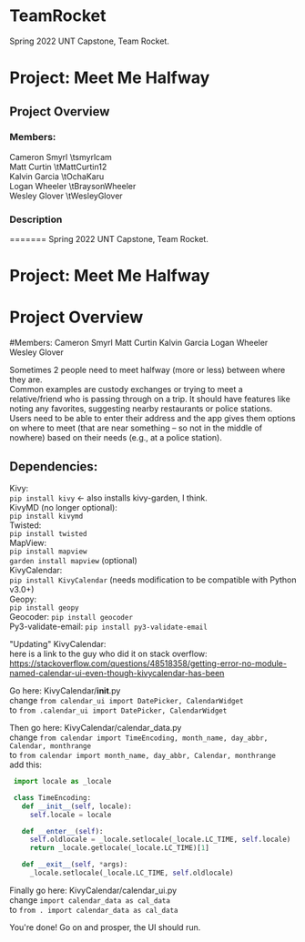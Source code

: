# TeamRocket

Spring 2022 UNT Capstone, Team Rocket.

# Project: Meet Me Halfway
## Project Overview
### Members:
Cameron Smyrl   \tsmyrlcam<br />
Matt Curtin     \tMattCurtin12<br />
Kalvin Garcia   \tOchaKaru<br />
Logan Wheeler   \tBraysonWheeler<br />
Wesley Glover   \tWesleyGlover<br />

### Description
=======
Spring 2022 UNT Capstone, Team Rocket.

# Project: Meet Me Halfway
# Project Overview
#Members:
Cameron Smyrl
Matt Curtin
Kalvin Garcia
Logan Wheeler
Wesley Glover

Sometimes 2 people need to meet halfway (more or less) between where they are.  
Common examples are custody exchanges or trying to meet a relative/friend who is
passing through on a trip.  It should have features like noting any favorites, suggesting
nearby restaurants or police stations.  Users need to be able to enter their address and
the app gives them options on where to meet (that are near something – so not in the
middle of nowhere) based on their needs (e.g., at a police station).

## Dependencies:
  Kivy: <br />
    `pip install kivy` <- also installs kivy-garden, I think. <br />
  KivyMD (no longer optional): <br />
    `pip install kivymd` <br />
  Twisted: <br />
    `pip install twisted` <br />
  MapView: <br />
    `pip install mapview` <br />
    `garden install mapview` (optional) <br />
  KivyCalendar: <br />
    `pip install KivyCalendar` (needs modification to be compatible with Python v3.0+) <br />
  Geopy: <br />
    `pip install geopy` <br />
  Geocoder:
    `pip install geocoder` <br />
  Py3-validate-email:
    `pip install py3-validate-email` <br />

"Updating" KivyCalendar: <br />
  here is a link to the guy who did it on stack overflow: https://stackoverflow.com/questions/48518358/getting-error-no-module-named-calendar-ui-even-though-kivycalendar-has-been

  Go here: KivyCalendar/__init__.py <br />
    change `from calendar_ui import DatePicker, CalendarWidget` <br />
    to `from .calendar_ui import DatePicker, CalendarWidget` <br />

  Then go here: KivyCalendar/calendar_data.py <br />
    change `from calendar import TimeEncoding, month_name, day_abbr, Calendar, monthrange` <br />
    to `from calendar import month_name, day_abbr, Calendar, monthrange` <br />
    add this: <br />

   ```python
    import locale as _locale

    class TimeEncoding:
      def __init__(self, locale):
        self.locale = locale

      def __enter__(self):
        self.oldlocale = _locale.setlocale(_locale.LC_TIME, self.locale)
        return _locale.getlocale(_locale.LC_TIME)[1]

      def __exit__(self, *args):
        _locale.setlocale(_locale.LC_TIME, self.oldlocale)
   ```
   Finally go here: KivyCalendar/calendar_ui.py <br />
      change `import calendar_data as cal_data` <br />
      to `from . import calendar_data as cal_data` <br />

   You're done! Go on and prosper, the UI should run.
